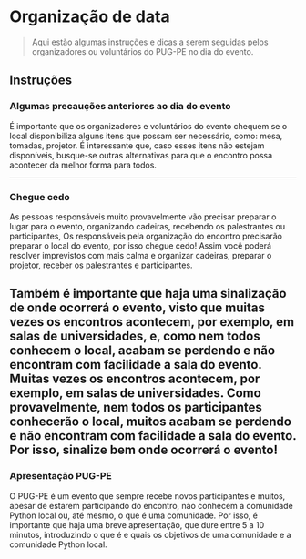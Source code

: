 # Organização de data

>Aqui estão algumas instruções e dicas a serem seguidas pelos organizadores ou voluntários do PUG-PE no dia do evento.

## Instruções

### Algumas precauções anteriores ao dia do evento

É importante que os organizadores e voluntários do evento chequem se o local disponibiliza alguns itens que possam ser necessário, como: mesa, tomadas, projetor. É interessante que, caso esses itens não estejam disponíveis, busque-se outras alternativas para que o encontro possa acontecer da melhor forma para todos.

---

### Chegue cedo

As pessoas responsáveis muito provavelmente vão precisar preparar o lugar para o evento, organizando cadeiras, recebendo os palestrantes ou participantes,
Os responsáveis pela organização do encontro precisarão preparar o local do evento, por isso chegue cedo! Assim você poderá resolver imprevistos com mais calma e organizar cadeiras, preparar o projetor, receber os palestrantes e participantes.

Também é importante que haja uma sinalização de onde ocorrerá o evento, visto que muitas vezes os encontros acontecem, por exemplo, em salas de universidades, e, como nem todos conhecem o local, acabam se perdendo e não encontram com facilidade a sala do evento.
Muitas vezes os encontros acontecem, por exemplo, em salas de universidades. Como provavelmente, nem todos os participantes conhecerão o local, muitos acabam se perdendo e não encontram com facilidade a sala do evento. Por isso, sinalize bem onde ocorrerá o evento! 
---


### Apresentação PUG-PE

O PUG-PE é um evento que sempre recebe novos participantes e muitos, apesar de estarem participando do encontro, não conhecem a comunidade Python local ou, até mesmo, o que é uma comunidade. Por isso, é importante que haja uma breve apresentação, que dure entre 5 a 10 minutos, introduzindo o que é e quais os objetivos de uma comunidade e a comunidade Python local.
